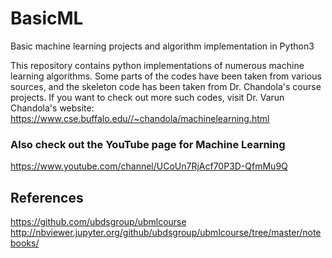 <!-- ---
docs_list_title: ACME Documentation
docs:

- title: Introduction
  url: introduction.html

- title: Configuration
  url: configuration.html

- title: Deployment
  url: deployment.html

--- -->
# BasicML
Basic machine learning projects and algorithm implementation in Python3

This repository contains python implementations of numerous machine learning algorithms. Some parts of the codes have been taken from various sources, and the skeleton code has been taken from Dr. Chandola's course projects. If you want to check out more such codes, visit Dr. Varun Chandola's website:
https://www.cse.buffalo.edu//~chandola/machinelearning.html

### Also check out the YouTube page for Machine Learning
https://www.youtube.com/channel/UCoUn7RjAcf70P3D-QfmMu9Q

## References
https://github.com/ubdsgroup/ubmlcourse
http://nbviewer.jupyter.org/github/ubdsgroup/ubmlcourse/tree/master/notebooks/
